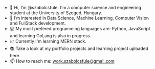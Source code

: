 - 👋 Hi, I’m @szabolcsfule. I'm a computer science and engineering student at the University of Szeged, Hungary. 
- 👀 I’m interested in Data Science, Machine Learning, Computer Vision and FullStack development.
- 💻 My most prefered programming languages are: Python, JavaScript and learning GoLang is also in progress.
- 📈 Currently I'm learning MERN stack.
- 📚 Take a look at my portfolio projects and learning project uploaded here.
- 📫 How to reach me: work.szabolcsfule@gmail.com

<!---
szabolcsfule/szabolcsfule is a ✨ special ✨ repository because its `README.md` (this file) appears on your GitHub profile.
You can click the Preview link to take a look at your changes.
--->
